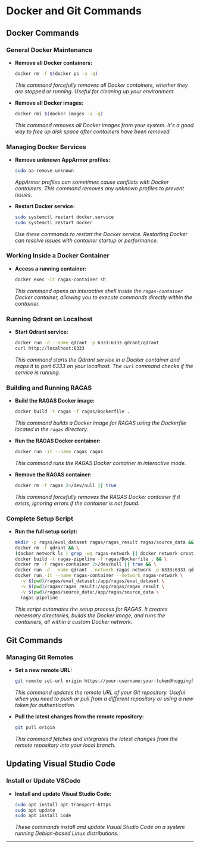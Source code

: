 # Docker and Git Commands

## Docker Commands

### General Docker Maintenance

- **Remove all Docker containers:**
  ```bash
  docker rm -f $(docker ps -a -q)
  ```
  _This command forcefully removes all Docker containers, whether they are stopped or running. Useful for cleaning up your environment._

- **Remove all Docker images:**
  ```bash
  docker rmi $(docker images -a -q)
  ```
  _This command removes all Docker images from your system. It's a good way to free up disk space after containers have been removed._

### Managing Docker Services

- **Remove unknown AppArmor profiles:**
  ```bash
  sudo aa-remove-unknown
  ```
  _AppArmor profiles can sometimes cause conflicts with Docker containers. This command removes any unknown profiles to prevent issues._

- **Restart Docker service:**
  ```bash
  sudo systemctl restart docker.service
  sudo systemctl restart docker
  ```
  _Use these commands to restart the Docker service. Restarting Docker can resolve issues with container startup or performance._

### Working Inside a Docker Container

- **Access a running container:**
  ```bash
  docker exec -it ragas-container sh
  ```
  _This command opens an interactive shell inside the `ragas-container` Docker container, allowing you to execute commands directly within the container._

### Running Qdrant on Localhost

- **Start Qdrant service:**
  ```bash
  docker run -d --name qdrant -p 6333:6333 qdrant/qdrant
  curl http://localhost:6333
  ```
  _This command starts the Qdrant service in a Docker container and maps it to port 6333 on your localhost. The `curl` command checks if the service is running._

### Building and Running RAGAS

- **Build the RAGAS Docker image:**
  ```bash
  docker build -t ragas -f ragas/Dockerfile .
  ```
  _This command builds a Docker image for RAGAS using the Dockerfile located in the `ragas` directory._

- **Run the RAGAS Docker container:**
  ```bash
  docker run -it --name ragas ragas
  ```
  _This command runs the RAGAS Docker container in interactive mode._

- **Remove the RAGAS container:**
  ```bash
  docker rm -f ragas 2>/dev/null || true
  ```
  _This command forcefully removes the RAGAS Docker container if it exists, ignoring errors if the container is not found._

### Complete Setup Script

- **Run the full setup script:**
  ```bash
  mkdir -p ragas/eval_dataset ragas/ragas_result ragas/source_data && \
  docker rm -f qdrant && \
  (docker network ls | grep -wq ragas-network || docker network create ragas-network) && \
  docker build -t ragas-pipeline -f ragas/Dockerfile . && \
  docker rm -f ragas-container 2>/dev/null || true && \
  docker run -d --name qdrant --network ragas-network -p 6333:6333 qdrant/qdrant && \
  docker run -it --name ragas-container --network ragas-network \
    -v $(pwd)/ragas/eval_dataset:/app/ragas/eval_dataset \
    -v $(pwd)/ragas/ragas_result:/app/ragas/ragas_result \
    -v $(pwd)/ragas/source_data:/app/ragas/source_data \
    ragas-pipeline
  ```
  _This script automates the setup process for RAGAS. It creates necessary directories, builds the Docker image, and runs the containers, all within a custom Docker network._

## Git Commands

### Managing Git Remotes

- **Set a new remote URL:**
  ```bash
  git remote set-url origin https://your-username:your-token@huggingface.co/your-repo
  ```
  _This command updates the remote URL of your Git repository. Useful when you need to push or pull from a different repository or using a new token for authentication._

- **Pull the latest changes from the remote repository:**
  ```bash
  git pull origin
  ```
  _This command fetches and integrates the latest changes from the remote repository into your local branch._

## Updating Visual Studio Code

### Install or Update VSCode

- **Install and update Visual Studio Code:**
  ```bash
  sudo apt install apt-transport-https
  sudo apt update
  sudo apt install code
  ```
  _These commands install and update Visual Studio Code on a system running Debian-based Linux distributions._

---
